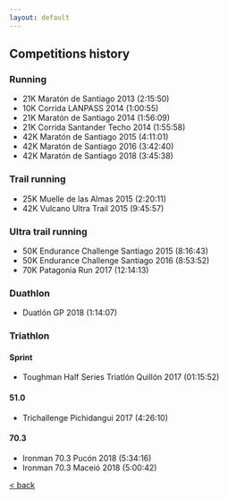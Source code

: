```yaml
---
layout: default
---
```


## Competitions history

### Running
* 21K Maratón de Santiago 2013 (2:15:50)
* 10K Corrida LANPASS 2014 (1:00:55)
* 21K Maratón de Santiago 2014 (1:56:09)
* 21K Corrida Santander Techo 2014 (1:55:58)
* 42K Maratón de Santiago 2015 (4:11:01)
* 42K Maratón de Santiago 2016 (3:42:40)
* 42K Maratón de Santiago 2018 (3:45:38)
 
### Trail running
* 25K Muelle de las Almas 2015 (2:20:11)
* 42K Vulcano Ultra Trail 2015 (9:45:57)

### Ultra trail running
* 50K Endurance Challenge Santiago 2015 (8:16:43)
* 50K Endurance Challenge Santiago 2016 (8:53:52)
* 70K Patagonia Run 2017 (12:14:13)

### Duathlon

* Duatlón GP 2018 (1:14:07)

### Triathlon

#### Sprint
* Toughman Half Series Triatlón Quillón 2017 (01:15:52)

#### 51.0
* Trichallenge Pichidangui 2017 (4:26:10)

#### 70.3
* Ironman 70.3 Pucón 2018 (5:34:16)
* Ironman 70.3 Maceió 2018 (5:00:42)

[< back](./)
